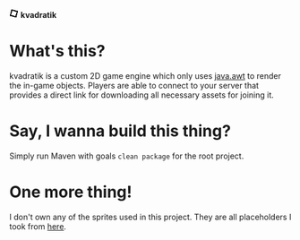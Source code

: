 [icon]: https://raw.githubusercontent.com/inc0g-repoz/kvadratik/main/client/src/main/resources/assets/icon.png
[java.awt]: https://docs.oracle.com/javase/7/docs/api/java/awt/package-summary.html
[sprites-resource]: https://www.spriters-resource.com/pc_computer/omori/?source=genre
<!-- The stuff above is invisible -->

![icon]
**kvadratik**

# What's this?
kvadratik is a custom 2D game engine which only uses [java.awt] to render the in-game objects.
Players are able to connect to your server that provides a direct link for downloading all necessary assets for joining it. 

# Say, I wanna build this thing?
Simply run Maven with goals `clean package` for the root project.

# One more thing!
I don't own any of the sprites used in this project. They are all placeholders I took from [here][sprites-resource].
